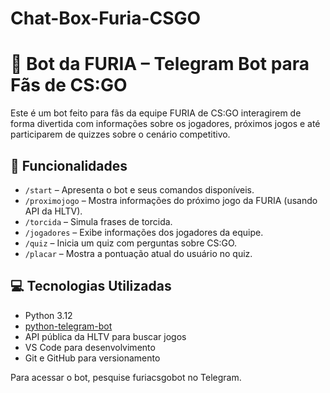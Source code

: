 # Chat-Box-Furia-CSGO

# 🤖 Bot da FURIA – Telegram Bot para Fãs de CS:GO

Este é um bot feito para fãs da equipe FURIA de CS:GO interagirem de forma divertida com informações sobre os jogadores, próximos jogos e até participarem de quizzes sobre o cenário competitivo.

## 🚀 Funcionalidades

- `/start` – Apresenta o bot e seus comandos disponíveis.
- `/proximojogo` – Mostra informações do próximo jogo da FURIA (usando API da HLTV).
- `/torcida` – Simula frases de torcida.
- `/jogadores` – Exibe informações dos jogadores da equipe.
- `/quiz` – Inicia um quiz com perguntas sobre CS:GO.
- `/placar` – Mostra a pontuação atual do usuário no quiz.

## 💻 Tecnologias Utilizadas

- Python 3.12
- [python-telegram-bot](https://github.com/python-telegram-bot/python-telegram-bot)
- API pública da HLTV para buscar jogos
- VS Code para desenvolvimento
- Git e GitHub para versionamento


Para acessar o bot, pesquise furiacsgobot no Telegram.
